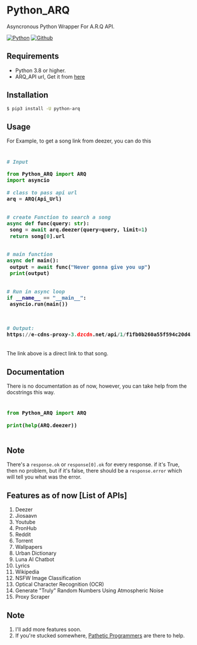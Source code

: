# Python_ARQ

Asyncronous Python Wrapper For A.R.Q API.

[![Python](http://forthebadge.com/images/badges/made-with-python.svg)](https://python.org)
[![Github](https://forthebadge.com/images/badges/built-by-developers.svg)](https://github.com/)


## Requirements

- Python 3.8 or higher.
- ARQ_API url, Get it from [here](https://t.me/patheticprogrammers)

## Installation

```sh
$ pip3 install -U python-arq
```


## Usage

For Example, to get a song link from deezer, you can do this

<h3>
    
```python
​
# Input

from Python_ARQ import ARQ
import asyncio

# class to pass api url
arq = ARQ(Api_Url)


# create Function to search a song
async def func(query: str):
 song = await arq.deezer(query=query, limit=1)
 return song[0].url


# main function
async def main():
 output = await func("Never gonna give you up")
 print(output)


# Run in async loop
if __name__ == "__main__":
 asyncio.run(main())



# Output:
https://e-cdns-proxy-3.dzcdn.net/api/1/f1fb0b260a55f594c20d4592c752708460c4864fb97de0be8b459c3b63ff69817d97eddffd60bfbf9f6de5a89d0dbf8864c3f107173b1bfa601b4442aee694e4e67427534a7c8b1a145d2a931fd3429e
​
```
</h3>

The link above is a direct link to that song.


## Documentation

There is no documentation as of now, however, you can take help from the docstrings this way.

<h3>
    
```python
​
from Python_ARQ import ARQ

print(help(ARQ.deezer))
​
```
</h3>

## Note

There's a `response.ok` or `response[0].ok` for every response.
if it's True, then no problem, but if it's false, there should be a `response.error`
which will tell you what was the error.

## Features as of now [List of APIs]

1. Deezer
2. Jiosaavn
3. Youtube
4. PronHub
5. Reddit 
6. Torrent
7. Wallpapers
8. Urban Dictionary
9. Luna AI Chatbot
11. Lyrics
12. Wikipedia
13. NSFW Image Classification
14. Optical Character Recognition (OCR)
15. Generate "Truly" Random Numbers Using Atmospheric Noise
16. Proxy Scraper

## Note
1. I'll add more features soon.
2. If you're stucked somewhere, [Pathetic Programmers](https://t.me/PatheticProgrammers) are there to help.
